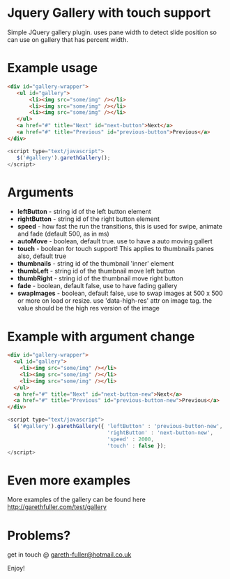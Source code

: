 Jquery Gallery with touch support
=================================

Simple JQuery gallery plugin. uses pane width to detect slide position so can use on gallery that has percent width.

Example usage
=================================

```html
<div id="gallery-wrapper">
   <ul id="gallery">
       <li><img src="some/img" /></li>
       <li><img src="some/img" /></li>      
       <li><img src="some/img" /></li>
   </ul>
   <a href="#" title="Next" id="next-button">Next</a>
   <a href="#" title="Previous" id="previous-button">Previous</a>
</div>
```
    
```javascript
<script type="text/javascript">
   $('#gallery').garethGallery();
</script>
```


Arguments
==================================
<ul>
<li><strong>leftButton</strong>  - string id of the left button element</li>
<li><strong>rightButton</strong> - string id of the right button element</li>
<li><strong>speed</strong>     - how fast the run the transitions, this is used for swipe, animate and fade (default 500, as in ms)</li>
<li><strong>autoMove</strong>  - boolean, default true. use to have a auto moving gallert</li>
<li><strong>touch</strong> - boolean for touch support! This applies to thumbnails panes also, default true</li>
<li><strong>thumbnails</strong> - string id of the thumbnail 'inner' element</li>
<li><strong>thumbLeft</strong> - string id of the thumbnail move left button</li>
<li><strong>thumbRight</strong> - string id of the thumbnail move right button</li>
<li><strong>fade</strong> - boolean, default false, use to have fading gallery</li>
<li><strong>swapImages</strong> - boolean, default false, use to swap images at 500 x 500 or more on load or resize. use 'data-high-res' attr on image tag. the value should be the high res version of the image</li>
</ul>

Example with argument change
================================

```html
<div id="gallery-wrapper">
  <ul id="gallery">
    <li><img src="some/img" /></li>
    <li><img src="some/img" /></li>
    <li><img src="some/img" /></li>
  </ul>
  <a href="#" title="Next" id="next-button-new">Next</a>
  <a href="#" title="Previous" id="previous-button-new">Previous</a>
</div>
```

```javascript
<script type="text/javascript">
  $('#gallery').garethGallery({ 'leftButton' : 'previous-button-new',
                                'rightButton' : 'next-button-new',
                                'speed' : 2000,
                                'touch' : false });
</script>
```

Even more examples
================================
More examples of the gallery can be found here http://garethfuller.com/test/gallery

Problems?
================================

get in touch @ gareth-fuller@hotmail.co.uk

Enjoy!